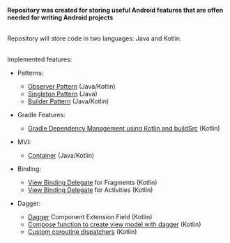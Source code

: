 <b>Repository was created for storing useful Android features that are offen needed for writing Android projects</b>

</br>
Repository will store code in two languages: Java and Kotlin.

</br>Implemented features:

 * Patterns:
     * [Observer Pattern](https://learn.microsoft.com/en-us/dotnet/standard/events/observer-design-pattern "Observer Pattern Information Resource") (Java/Kotlin)
     * [Singleton Pattern](https://refactoring.guru/design-patterns/singleton "Singleton Pattern Information Resource") (Java)
     * [Builder Pattern](https://blogs.oracle.com/javamagazine/post/exploring-joshua-blochs-builder-design-pattern-in-java "Builder Pattern Information Resource") (Java/Kotlin)

 * Gradle Features:
     * [Gradle Dependency Management using Kotlin and buildSrc](https://proandroiddev.com/gradle-dependency-management-with-kotlin-94eed4df9a28 "Gradle Dependency Management using buildSrc Information Resource") (Kotlin)

 * MVI:
    * [Container](https://medium.com/swlh/mvi-architecture-with-android-fcde123e3c4a "MVI Container Resource") (Java/Kotlin)
  
 * Binding:
    * [View Binding Delegate](https://habr.com/ru/companies/broadcast/articles/501158/ "View Binding Delafate for fragments") for Fragments (Kotlin)
    * [View Binding Delegate](https://proandroiddev.com/viewbinding-with-kotlin-property-delegate-c907682e24c9 "View Binding Delafate for activities") for Activities (Kotlin)

 * Dagger:
    * [Dagger](https://developer.android.com/training/dependency-injection/dagger-android "Dagger in Android") Component Extension Field (Kotlin)
    * [Compose function to create view model with dagger](https://proandroiddev.com/dagger-2-and-jetpack-compose-integration-8a8d424ffdb4 "Dagger with compose navigation") (Kotlin)
    * [Custom coroutine dispatchers](https://developer.android.com/kotlin/coroutines/coroutines-best-practices "Coroutine dispatchers best practices") (Kotlin)
